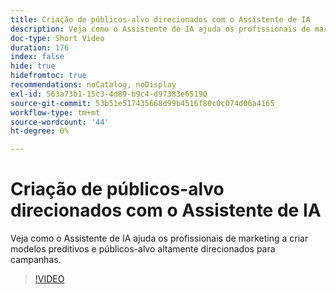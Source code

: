 ```yaml
---
title: Criação de públicos-alvo direcionados com o Assistente de IA
description: Veja como o Assistente de IA ajuda os profissionais de marketing a criar modelos preditivos e públicos-alvo altamente direcionados para campanhas.
doc-type: Short Video
duration: 176
index: false
hide: true
hidefromtoc: true
recommendations: noCatalog, noDisplay
exl-id: 563a73b1-15c3-4d89-b9c4-d97383e65190
source-git-commit: 53b51e517435668d99b4516f80c0c074d06a4165
workflow-type: tm+mt
source-wordcount: '44'
ht-degree: 0%

---
```


# Criação de públicos-alvo direcionados com o Assistente de IA

Veja como o Assistente de IA ajuda os profissionais de marketing a criar modelos preditivos e públicos-alvo altamente direcionados para campanhas.

<!-- 62_OS512_3442427_175_creating-targeted-audiences-with-ai-assistant -->
>[!VIDEO](https://video.tv.adobe.com/v/3458186/?learn=on&enablevpops=true)
